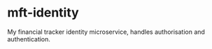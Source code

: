 # mft-identity
My financial tracker identity microservice, handles authorisation and authentication.
